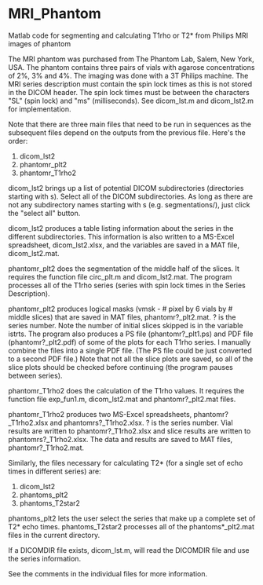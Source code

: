 # MRI_Phantom
Matlab code for segmenting and calculating T1rho or T2* from Philips MRI images of phantom

The MRI phantom was purchased from The Phantom Lab, Salem, New York, USA.  The phantom contains three pairs of vials with agarose concentrations of 2%, 3% and 4%.  The imaging was done with a 3T Philips machine.  The MRI series description must contain the spin lock times as this is not stored in the DICOM header.  The spin lock times must be between the characters "SL" (spin lock) and "ms" (milliseconds).  See dicom_lst.m and dicom_lst2.m for implementation.

Note that there are three main files that need to be run in sequences as the subsequent files depend on the outputs from the previous file.  Here's the order:

1. dicom_lst2
2. phantomr_plt2
3. phantomr_T1rho2

dicom_lst2 brings up a list of potential DICOM subdirectories (directories starting with s).  Select all of the DICOM subdirectories.  As long as there are not any subdirectory names starting with s (e.g. segmentations/), just click the "select all" button.

dicom_lst2 produces a table listing information about the series in the different subdirectories.  This information is also written to a MS-Excel spreadsheet, dicom_lst2.xlsx, and the variables are saved in a MAT file, dicom_lst2.mat.

phantomr_plt2 does the segmentation of the middle half of the slices.  It requires the function file circ_plt.m and dicom_lst2.mat.  The program processes all of the T1rho series (series with spin lock times in the Series Description).

phantomr_plt2 produces logical masks (vmsk - # pixel by 6 vials by # middle slices) that are saved in MAT files, phantomr?_plt2.mat.  ? is the series number.  Note the number of initial slices skipped is in the variable istrts.  The program also produces a PS file (phantomr?_plt1.ps) and PDF file (phantomr?_plt2.pdf) of some of the plots for each T1rho series.  I manually combine the files into a single PDF file.  (The PS file could be just converted to a second PDF file.)  Note that not all the slice plots are saved, so all of the slice plots should be checked before continuing (the program pauses between series).

phantomr_T1rho2 does the calculation of the T1rho values.  It requires the function file exp_fun1.m, dicom_lst2.mat and phantomr?_plt2.mat files.

phantomr_T1rho2 produces two MS-Excel spreadsheets, phantomr?_T1rho2.xlsx and phantomrs?_T1rho2.xlsx.  ? is the series number.  Vial results are written to phantomr?_T1rho2.xlsx and slice results are written to phantomrs?_T1rho2.xlsx.  The data and results are saved to MAT files, phantomr?_T1rho2.mat.

Similarly, the files necessary for calculating T2* (for a single set of echo times in different series) are:

1. dicom_lst2
2. phantoms_plt2
3. phantoms_T2star2

phantoms_plt2 lets the user select the series that make up a complete set of T2* echo times.  phantoms_T2star2 processes all of the phantoms*_plt2.mat files in the current directory.

If a DICOMDIR file exists, dicom_lst.m, will read the DICOMDIR file and use the series information.

See the comments in the individual files for more information.
